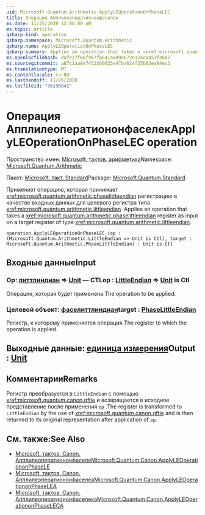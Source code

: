 ```yaml
---
uid: Microsoft.Quantum.Arithmetic.ApplyLEOperationOnPhaseLEC
title: Операция Апплилеоператиононфаселек
ms.date: 11/25/2020 12:00:00 AM
ms.topic: article
qsharp.kind: operation
qsharp.namespace: Microsoft.Quantum.Arithmetic
qsharp.name: ApplyLEOperationOnPhaseLEC
qsharp.summary: Applies an operation that takes a <xref:microsoft.quantum.arithmetic.phaselittleendian> register as input on a target register of type <xref:microsoft.quantum.arithmetic.littleendian>.
ms.openlocfilehash: dafe27f66f967fb641a8898672e124c0a51fe687
ms.sourcegitcommit: a87c1aa8e7453360025e47ba614f25b02ea84ec3
ms.translationtype: MT
ms.contentlocale: ru-RU
ms.lasthandoff: 11/26/2020
ms.locfileid: "96190842"
---
```

# <a name="applyleoperationonphaselec-operation"></a><span data-ttu-id="0d8d3-102">Операция Апплилеоператиононфаселек</span><span class="sxs-lookup"><span data-stu-id="0d8d3-102">ApplyLEOperationOnPhaseLEC operation</span></span>

<span data-ttu-id="0d8d3-103">Пространство имен: [Microsoft. тактов. арифметика](xref:Microsoft.Quantum.Arithmetic)</span><span class="sxs-lookup"><span data-stu-id="0d8d3-103">Namespace: [Microsoft.Quantum.Arithmetic](xref:Microsoft.Quantum.Arithmetic)</span></span>

<span data-ttu-id="0d8d3-104">Пакет: [Microsoft. такт. Standard](https://nuget.org/packages/Microsoft.Quantum.Standard)</span><span class="sxs-lookup"><span data-stu-id="0d8d3-104">Package: [Microsoft.Quantum.Standard](https://nuget.org/packages/Microsoft.Quantum.Standard)</span></span>


<span data-ttu-id="0d8d3-105">Применяет операцию, которая принимает <xref:microsoft.quantum.arithmetic.phaselittleendian> регистрацию в качестве входных данных для целевого регистра типа <xref:microsoft.quantum.arithmetic.littleendian> .</span><span class="sxs-lookup"><span data-stu-id="0d8d3-105">Applies an operation that takes a <xref:microsoft.quantum.arithmetic.phaselittleendian> register as input on a target register of type <xref:microsoft.quantum.arithmetic.littleendian>.</span></span>

```qsharp
operation ApplyLEOperationOnPhaseLEC (op : (Microsoft.Quantum.Arithmetic.LittleEndian => Unit is Ctl), target : Microsoft.Quantum.Arithmetic.PhaseLittleEndian) : Unit is Ctl
```


## <a name="input"></a><span data-ttu-id="0d8d3-106">Входные данные</span><span class="sxs-lookup"><span data-stu-id="0d8d3-106">Input</span></span>

### <a name="op--littleendian--unit--is-ctl"></a><span data-ttu-id="0d8d3-107">Op: [литтлиндиан](xref:Microsoft.Quantum.Arithmetic.LittleEndian) => [Unit](xref:microsoft.quantum.lang-ref.unit)  — CTL</span><span class="sxs-lookup"><span data-stu-id="0d8d3-107">op : [LittleEndian](xref:Microsoft.Quantum.Arithmetic.LittleEndian) => [Unit](xref:microsoft.quantum.lang-ref.unit)  is Ctl</span></span>

<span data-ttu-id="0d8d3-108">Операция, которая будет применена.</span><span class="sxs-lookup"><span data-stu-id="0d8d3-108">The operation to be applied.</span></span>


### <a name="target--phaselittleendian"></a><span data-ttu-id="0d8d3-109">Целевой объект: [фаселиттлиндиан](xref:Microsoft.Quantum.Arithmetic.PhaseLittleEndian)</span><span class="sxs-lookup"><span data-stu-id="0d8d3-109">target : [PhaseLittleEndian](xref:Microsoft.Quantum.Arithmetic.PhaseLittleEndian)</span></span>

<span data-ttu-id="0d8d3-110">Регистр, к которому применяется операция.</span><span class="sxs-lookup"><span data-stu-id="0d8d3-110">The register to which the operation is applied.</span></span>



## <a name="output--unit"></a><span data-ttu-id="0d8d3-111">Выходные данные: [единица измерения](xref:microsoft.quantum.lang-ref.unit)</span><span class="sxs-lookup"><span data-stu-id="0d8d3-111">Output : [Unit](xref:microsoft.quantum.lang-ref.unit)</span></span>



## <a name="remarks"></a><span data-ttu-id="0d8d3-112">Комментарии</span><span class="sxs-lookup"><span data-stu-id="0d8d3-112">Remarks</span></span>

<span data-ttu-id="0d8d3-113">Регистр преобразуется в `LittleEndian` с помощью <xref:microsoft.quantum.canon.qftle> и возвращается в исходное представление после применения `op` .</span><span class="sxs-lookup"><span data-stu-id="0d8d3-113">The register is transformed to `LittleEndian` by the use of <xref:microsoft.quantum.canon.qftle> and is then returned to its original representation after application of `op`.</span></span>

## <a name="see-also"></a><span data-ttu-id="0d8d3-114">См. также:</span><span class="sxs-lookup"><span data-stu-id="0d8d3-114">See Also</span></span>

- [<span data-ttu-id="0d8d3-115">Microsoft. тактов. Canon. Апплилеоператиононфаселе</span><span class="sxs-lookup"><span data-stu-id="0d8d3-115">Microsoft.Quantum.Canon.ApplyLEOperationonPhaseLE</span></span>](xref:Microsoft.Quantum.Canon.ApplyLEOperationonPhaseLE)
- [<span data-ttu-id="0d8d3-116">Microsoft. тактов. Canon. Апплилеоператиононфаселеа</span><span class="sxs-lookup"><span data-stu-id="0d8d3-116">Microsoft.Quantum.Canon.ApplyLEOperationonPhaseLEA</span></span>](xref:Microsoft.Quantum.Canon.ApplyLEOperationonPhaseLEA)
- [<span data-ttu-id="0d8d3-117">Microsoft. тактов. Canon. Апплилеоператиононфаселека</span><span class="sxs-lookup"><span data-stu-id="0d8d3-117">Microsoft.Quantum.Canon.ApplyLEOperationonPhaseLECA</span></span>](xref:Microsoft.Quantum.Canon.ApplyLEOperationonPhaseLECA)